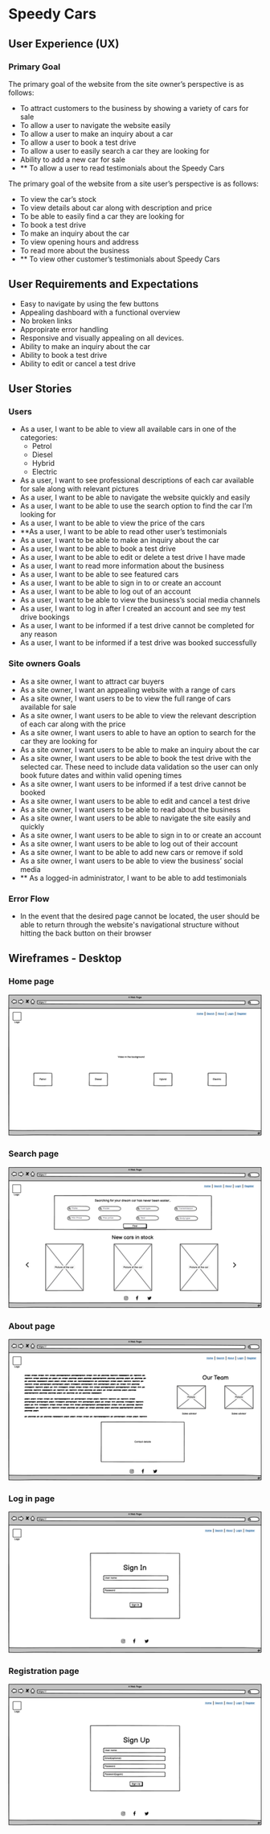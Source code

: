 # Speedy Cars


## User Experience (UX)

### Primary Goal

The primary goal of the website from the site owner’s perspective is as follows:

- To attract customers to the business by showing a variety of cars for sale
- To allow a user to navigate the website easily
- To allow a user to make an inquiry about a car
- To allow a user to book a test drive
- To allow a user to easily search a car they are looking for
- Ability to add a new car for sale
- ** To allow a user to read testimonials about the Speedy Cars

The primary goal of the website from a site user’s perspective is as follows:

- To view the car’s stock
- To view details about car along with description and price
- To be able to easily find a car they are looking for
- To book a test drive
- To make an inquiry about the car
- To view opening hours and address
- To read more about the business
- ** To view other customer’s testimonials about Speedy Cars

## User Requirements and Expectations

- Easy to navigate by using the few buttons
- Appealing dashboard with a functional overview
- No broken links
- Appropirate error handling
- Responsive and visually appealing on all devices.
- Ability to make an inquiry about the car
- Ability to book a test drive
- Ability to edit or cancel a test drive

## User Stories

### Users

- As a user, I want to be able to view all available cars in one of the categories:
  - Petrol
  - Diesel
  - Hybrid
  - Electric
- As a user, I want to see professional descriptions of each car available for sale along with relevant pictures
- As a user, I want to be able to navigate the website quickly and easily
- As a user, I want to be able to use the search option to find the car I’m looking for
- As a user, I want to be able to view the price of the cars
- **As a user, I want to be able to read other user’s testimonials
- As a user, I want to be able to make an inquiry about the car
- As a user, I want to be able to book a test drive
- As a user, I want to be able to edit or delete a test drive I have made
- As a user, I want to read more information about the business
- As a user, I want to be able to see featured cars
- As a user, I want to be able to sign in to or create an account
- As a user, I want to be able to log out of an account
- As a user, I want to be able to view the business’s social media channels
- As a user, I want to log in after I created an account and see my test drive bookings
- As a user, I want to be informed if a test drive cannot be completed for any reason
- As a user, I want to be informed if a test drive was booked successfully

### Site owners Goals

- As a site owner, I want to attract car buyers
- As a site owner, I want an appealing website with a range of cars
- As a site owner, I want users to be to view the full range of cars available for sale
- As a site owner, I want users to be able to view the relevant description of each car along with the price
- As a site owner, I want users to able to have an option to search for the car they are looking for
- As a site owner, I want users to be able to make an inquiry about the car
- As a site owner, I want users to be able to book the test drive with the selected car. These need to include data validation so the user can only book future dates and within valid opening times
- As a site owner, I want users to be informed if a test drive cannot be booked
- As a site owner, I want users to be able to edit and cancel a test drive
- As a site owner, I want users to be able to read about the business
- As a site owner, I want users to be able to navigate the site easily and quickly
- As a site owner, I want users to be able to sign in to or create an account
- As a site owner, I want users to be able to log out of their account
- As a site owner, I want to be able to add new cars or remove if sold
- As a site owner, I want users to be able to view the business’ social media
- ** As a logged-in administrator, I want to be able to add testimonials

### Error Flow

- In the event that the desired page cannot be located, the user should be able to return through the website's navigational structure without hitting the back button on their browser

## Wireframes - Desktop

### Home page

![Home page](images/wireframes/desktop/home_page_desktop.png)

### Search page

![Search page](images/wireframes/desktop/search_page_desktop.png)

### About page

![About page](images/wireframes/desktop/about_page_desktop.png)

### Log in page

![Log in page](images/wireframes/desktop/log_in_page_desktop.png)

### Registration page

![Registration page](images/wireframes/desktop/registration_page_desktop.png)

